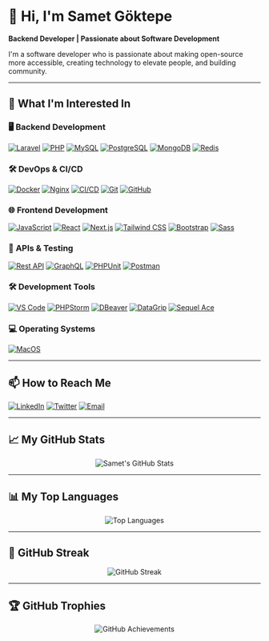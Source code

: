 # 👋 Hi, I'm Samet Göktepe

**Backend Developer | Passionate about Software Development**

I'm a software developer who is passionate about making open-source more accessible, creating technology to elevate people, and building community.

---

## 👀 What I'm Interested In

### 🖥️ **Backend Development**
[![Laravel](https://img.shields.io/badge/Laravel-FF2D20?logo=laravel&logoColor=white)](https://laravel.com)
[![PHP](https://img.shields.io/badge/PHP-777BB4?logo=php&logoColor=white)](https://www.php.net)
[![MySQL](https://img.shields.io/badge/MySQL-4479A1?logo=mysql&logoColor=white)](https://www.mysql.com)
[![PostgreSQL](https://img.shields.io/badge/PostgreSQL-336791?logo=postgresql&logoColor=white)](https://www.postgresql.org)
[![MongoDB](https://img.shields.io/badge/MongoDB-47A248?logo=mongodb&logoColor=white)](https://www.mongodb.com)
[![Redis](https://img.shields.io/badge/Redis-DC382D?logo=redis&logoColor=white)](https://redis.io)

### 🛠️ **DevOps & CI/CD**
[![Docker](https://img.shields.io/badge/Docker-2496ED?logo=docker&logoColor=white)](https://www.docker.com)
[![Nginx](https://img.shields.io/badge/Nginx-269539?logo=nginx&logoColor=white)](https://www.nginx.com)
[![CI/CD](https://img.shields.io/badge/CI/CD-000000?logo=ci/cd&logoColor=white)](https://en.wikipedia.org/wiki/CI/CD)
[![Git](https://img.shields.io/badge/Git-F05032?logo=git&logoColor=white)](https://git-scm.com)
[![GitHub](https://img.shields.io/badge/GitHub-181717?logo=github&logoColor=white)](https://github.com)

### 🌐 **Frontend Development**
[![JavaScript](https://img.shields.io/badge/JavaScript-F7DF1E?logo=javascript&logoColor=black)](https://www.javascript.com)
[![React](https://img.shields.io/badge/React-61DAFB?logo=react&logoColor=white)](https://reactjs.org)
[![Next.js](https://img.shields.io/badge/Next.js-000000?logo=next.js&logoColor=white)](https://nextjs.org)
[![Tailwind CSS](https://img.shields.io/badge/Tailwind_CSS-38B2AC?logo=tailwind-css&logoColor=white)](https://tailwindcss.com)
[![Bootstrap](https://img.shields.io/badge/Bootstrap-7952B3?logo=bootstrap&logoColor=white)](https://getbootstrap.com)
[![Sass](https://img.shields.io/badge/Sass-CC6699?logo=sass&logoColor=white)](https://sass-lang.com)

### 🔗 **APIs & Testing**
[![Rest API](https://img.shields.io/badge/Rest_API-000000?logo=rest-api&logoColor=white)](https://restfulapi.net)
[![GraphQL](https://img.shields.io/badge/GraphQL-E10098?logo=graphql&logoColor=white)](https://graphql.org)
[![PHPUnit](https://img.shields.io/badge/PHPUnit-4856A3?logo=phpunit&logoColor=white)](https://phpunit.de)
[![Postman](https://img.shields.io/badge/Postman-FF6C37?logo=postman&logoColor=white)](https://www.postman.com)

### 🛠️ **Development Tools**
[![VS Code](https://img.shields.io/badge/VS_Code-007ACC?logo=visual-studio-code&logoColor=white)](https://code.visualstudio.com)
[![PHPStorm](https://img.shields.io/badge/PHPStorm-000000?logo=phpstorm&logoColor=white)](https://www.jetbrains.com/phpstorm)
[![DBeaver](https://img.shields.io/badge/DBeaver-000000?logo=dbeaver&logoColor=white)](https://dbeaver.io)
[![DataGrip](https://img.shields.io/badge/DataGrip-000000?logo=datagrip&logoColor=white)](https://www.jetbrains.com/datagrip/)
[![Sequel Ace](https://img.shields.io/badge/Sequel_Ace-000000?logo=sequel-ace&logoColor=white)](https://sequel-ace.com/)


### 💻 **Operating Systems**
[![MacOS](https://img.shields.io/badge/MacOS-000000?logo=macos&logoColor=white)](https://www.apple.com/macos)

---

## 📫 How to Reach Me
[![LinkedIn](https://img.shields.io/badge/LinkedIn-0077B5?logo=linkedin&logoColor=white)](https://www.linkedin.com/in/samet-g%C3%B6ktepe-419932215/)
[![Twitter](https://img.shields.io/badge/Twitter-1DA1F2?logo=twitter&logoColor=white)](https://x.com/samet74goktepe)
[![Email](https://img.shields.io/badge/Email-D14836?logo=gmail&logoColor=white)](mailto:sametgoktepe74@gmail.com)

---

## 📈 My GitHub Stats
<p align="center">
  <img src="https://github-readme-stats.vercel.app/api?username=sametgoktepe&show_icons=true&theme=radical" alt="Samet's GitHub Stats" />
</p>

---

## 📊 My Top Languages
<p align="center">
  <img src="https://github-readme-stats.vercel.app/api/top-langs/?username=sametgoktepe&layout=compact&theme=radical" alt="Top Languages" />
</p>

---

## 🚀 GitHub Streak
<p align="center">
  <img src="http://github-readme-streak-stats.herokuapp.com?user=sametgoktepe&theme=radical&hide_border=true" alt="GitHub Streak" />
</p>

---

## 🏆 GitHub Trophies
<p align="center">
  <img src="https://github-profile-trophy.vercel.app/?username=sametgoktepe&theme=radical&no-bg=true&no-frame=true" alt="GitHub Achievements" />
</p>
